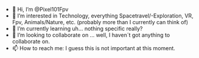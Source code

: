 - 👋 Hi, I’m @Pixel101Fpv
- 👀 I’m interested in Technology, everything Spacetravel/-Exploration, VR, Fpv, Animals/Nature, etc. (probably more than I currently can think of)
- 🌱 I’m currently learning uh... nothing specific really?
- 💞️ I’m looking to collaborate on ... well, I haven´t got anything to collaborate on.
- 📫 How to reach me: I guess this is not important at this moment.

<!---
Pixel101Fpv/Pixel101Fpv is a ✨ special ✨ repository because its `README.md` (this file) appears on your GitHub profile.
You can click the Preview link to take a look at your changes.
--->
